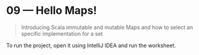 # 09 &mdash; Hello Maps! 
> Introducing Scala immutable and mutable Maps and how to select an specific implementation for a set

To run the project, open it using IntelliJ IDEA and run the worksheet.